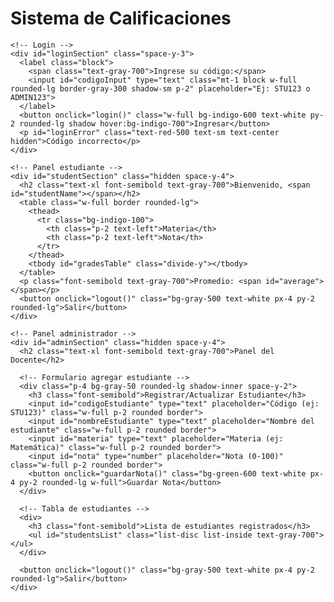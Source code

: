 <html lang="es">
<head>
  <meta charset="UTF-8">
  <title>Notas de Estudiantes</title>
  <script src="https://cdn.jsdelivr.net/npm/tailwindcss-jit-cdn"></script>
  <script>
    tailwind.config = { theme: { extend: {} } }
  </script>
</head>
<body class="bg-gray-100 min-h-screen flex items-center justify-center p-4">

  <div class="w-full max-w-lg bg-white shadow-2xl rounded-2xl p-6 space-y-4">
    <h1 class="text-2xl font-bold text-center text-indigo-600">Sistema de Calificaciones</h1>

    <!-- Login -->
    <div id="loginSection" class="space-y-3">
      <label class="block">
        <span class="text-gray-700">Ingrese su código:</span>
        <input id="codigoInput" type="text" class="mt-1 block w-full rounded-lg border-gray-300 shadow-sm p-2" placeholder="Ej: STU123 o ADMIN123">
      </label>
      <button onclick="login()" class="w-full bg-indigo-600 text-white py-2 rounded-lg shadow hover:bg-indigo-700">Ingresar</button>
      <p id="loginError" class="text-red-500 text-sm text-center hidden">Código incorrecto</p>
    </div>

    <!-- Panel estudiante -->
    <div id="studentSection" class="hidden space-y-4">
      <h2 class="text-xl font-semibold text-gray-700">Bienvenido, <span id="studentName"></span></h2>
      <table class="w-full border rounded-lg">
        <thead>
          <tr class="bg-indigo-100">
            <th class="p-2 text-left">Materia</th>
            <th class="p-2 text-left">Nota</th>
          </tr>
        </thead>
        <tbody id="gradesTable" class="divide-y"></tbody>
      </table>
      <p class="font-semibold text-gray-700">Promedio: <span id="average"></span></p>
      <button onclick="logout()" class="bg-gray-500 text-white px-4 py-2 rounded-lg">Salir</button>
    </div>

    <!-- Panel administrador -->
    <div id="adminSection" class="hidden space-y-4">
      <h2 class="text-xl font-semibold text-gray-700">Panel del Docente</h2>
      
      <!-- Formulario agregar estudiante -->
      <div class="p-4 bg-gray-50 rounded-lg shadow-inner space-y-2">
        <h3 class="font-semibold">Registrar/Actualizar Estudiante</h3>
        <input id="codigoEstudiante" type="text" placeholder="Código (ej: STU123)" class="w-full p-2 rounded border">
        <input id="nombreEstudiante" type="text" placeholder="Nombre del estudiante" class="w-full p-2 rounded border">
        <input id="materia" type="text" placeholder="Materia (ej: Matemática)" class="w-full p-2 rounded border">
        <input id="nota" type="number" placeholder="Nota (0-100)" class="w-full p-2 rounded border">
        <button onclick="guardarNota()" class="bg-green-600 text-white px-4 py-2 rounded-lg w-full">Guardar Nota</button>
      </div>

      <!-- Tabla de estudiantes -->
      <div>
        <h3 class="font-semibold">Lista de estudiantes registrados</h3>
        <ul id="studentsList" class="list-disc list-inside text-gray-700"></ul>
      </div>

      <button onclick="logout()" class="bg-gray-500 text-white px-4 py-2 rounded-lg">Salir</button>
    </div>
  </div>

  <script>
    // Cargar datos desde LocalStorage
    let estudiantes = JSON.parse(localStorage.getItem("estudiantes")) || {};

    function login() {
      const codigo = document.getElementById("codigoInput").value.trim();
      if (codigo === "ADMIN123") {
        document.getElementById("loginSection").classList.add("hidden");
        document.getElementById("adminSection").classList.remove("hidden");
        actualizarLista();
      } else if (estudiantes[codigo]) {
        mostrarNotas(codigo);
        document.getElementById("loginSection").classList.add("hidden");
        document.getElementById("studentSection").classList.remove("hidden");
      } else {
        document.getElementById("loginError").classList.remove("hidden");
      }
    }

    function logout() {
      document.getElementById("codigoInput").value = "";
      document.getElementById("loginSection").classList.remove("hidden");
      document.getElementById("studentSection").classList.add("hidden");
      document.getElementById("adminSection").classList.add("hidden");
      document.getElementById("loginError").classList.add("hidden");
    }

    function guardarNota() {
      const codigo = document.getElementById("codigoEstudiante").value.trim();
      const nombre = document.getElementById("nombreEstudiante").value.trim();
      const materia = document.getElementById("materia").value.trim();
      const nota = parseFloat(document.getElementById("nota").value);

      if (!codigo || !nombre || !materia || isNaN(nota)) {
        alert("Complete todos los campos");
        return;
      }

      if (!estudiantes[codigo]) {
        estudiantes[codigo] = {nombre: nombre, notas: {}};
      } else {
        estudiantes[codigo].nombre = nombre;
      }

      estudiantes[codigo].notas[materia] = nota;
      localStorage.setItem("estudiantes", JSON.stringify(estudiantes));
      actualizarLista();
      alert("Nota guardada correctamente");
    }

    function mostrarNotas(codigo) {
      const estudiante = estudiantes[codigo];
      document.getElementById("studentName").textContent = estudiante.nombre;
      const tabla = document.getElementById("gradesTable");
      tabla.innerHTML = "";

      let suma = 0;
      let count = 0;
      for (const [materia, nota] of Object.entries(estudiante.notas)) {
        let fila = `<tr><td class="p-2">${materia}</td><td class="p-2">${nota}</td></tr>`;
        tabla.innerHTML += fila;
        suma += nota;
        count++;
      }
      const promedio = count > 0 ? (suma / count).toFixed(2) : "Sin notas";
      document.getElementById("average").textContent = promedio;
    }

    function actualizarLista() {
      const lista = document.getElementById("studentsList");
      lista.innerHTML = "";
      for (const [codigo, data] of Object.entries(estudiantes)) {
        const li = document.createElement("li");
        li.textContent = `${codigo} - ${data.nombre}`;
        lista.appendChild(li);
      }
    }
  </script>
</body>
</html>

